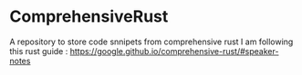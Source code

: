 # ComprehensiveRust

A repository to store code snnipets from comprehensive rust
I am following this rust guide : https://google.github.io/comprehensive-rust/#speaker-notes
